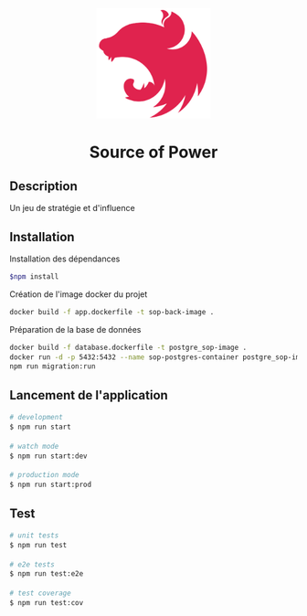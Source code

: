 <div align="center">
<p>
  <img src="ressources/logo.svg" width="200" alt="Nest Logo" />
</p>
<h1>Source of Power</h1>
</div>

## Description

Un jeu de stratégie et d'influence

## Installation

Installation des dépendances

```bash
$npm install
```

Création de l'image docker du projet

```bash
docker build -f app.dockerfile -t sop-back-image .
```

Préparation de la base de données

```bash
docker build -f database.dockerfile -t postgre_sop-image .
docker run -d -p 5432:5432 --name sop-postgres-container postgre_sop-image
npm run migration:run
```

## Lancement de l'application

```bash
# development
$ npm run start

# watch mode
$ npm run start:dev

# production mode
$ npm run start:prod
```

## Test

```bash
# unit tests
$ npm run test

# e2e tests
$ npm run test:e2e

# test coverage
$ npm run test:cov
```
